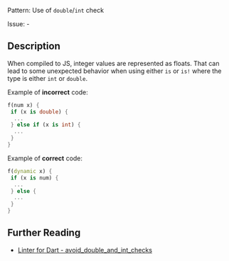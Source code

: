 Pattern: Use of `double`/`int` check

Issue: -

## Description

When compiled to JS, integer values are represented as floats. That can lead to
some unexpected behavior when using either `is` or `is!` where the type is
either `int` or `double`.

Example of **incorrect** code:
```dart
f(num x) {
 if (x is double) {
  ...
 } else if (x is int) {
  ...
 }
}
```

Example of **correct** code:
```dart
f(dynamic x) {
 if (x is num) {
  ...
 } else {
  ...
 }
}
```

## Further Reading

* [Linter for Dart - avoid_double_and_int_checks](https://dart-lang.github.io/linter/lints/avoid_double_and_int_checks.html)